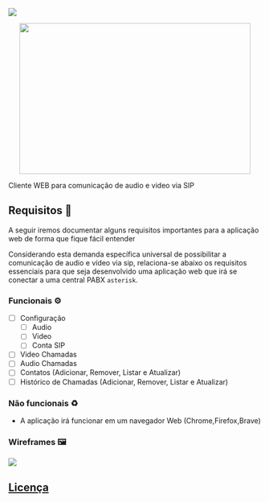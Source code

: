 ![](https://img.shields.io/badge/Status-InDevelopment-gree)


<p align="center" style="display: flex; flex-direction: row; align-content: center; justify-content: center; ">
<img width="460" height="300"  src="https://raw.githubusercontent.com/jadson179/webrtc-phone/main/images/logo@335x58.svg">
</p>

Cliente WEB para comunicação de audio e video via SIP

## Requisitos 📜

A seguir iremos documentar alguns requisitos importantes para a aplicação web de forma que fique fácil entender

Considerando esta demanda específica universal de possibilitar a comunicação de audio e vídeo via sip, relaciona-se abaixo os requisitos essenciais para que seja desenvolvido uma aplicação web que irá se conectar a uma central PABX `asterisk`.

### Funcionais ⚙️

- [ ] Configuração
  - [ ] Audio
  - [ ] Video
  - [ ] Conta SIP
- [ ] Video Chamadas
- [ ] Audio Chamadas
- [ ] Contatos (Adicionar, Remover, Listar e Atualizar)
- [ ] Histórico de Chamadas (Adicionar, Remover, Listar e Atualizar)

### Não funcionais ♻️

- A aplicação irá funcionar em um navegador Web (Chrome,Firefox,Brave)

### Wireframes 🖼

![](https://raw.githubusercontent.com/jadson179/webrtc-phone/main/images/PageInicial.svg)

## [Licença](LICENSE)